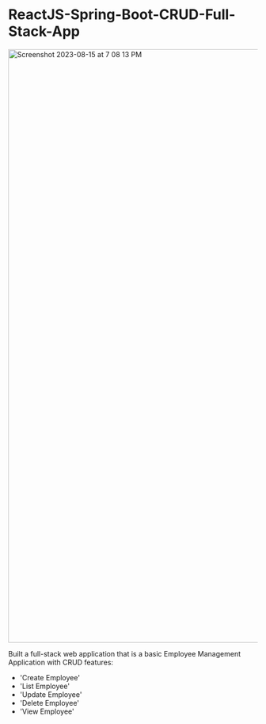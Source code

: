# ReactJS-Spring-Boot-CRUD-Full-Stack-App 

<img width="1196" alt="Screenshot 2023-08-15 at 7 08 13 PM" src="https://github.com/Harsanjam/ReactJS-Spring-Boot-CRUD-Full-Stack-App/assets/56749102/d47b7e87-e05c-407b-94e6-a2eb60438a1a">

Built a full-stack web application that is a basic Employee Management Application with CRUD features:

- 'Create Employee'
- 'List Employee'
- 'Update Employee'
- 'Delete Employee'
- 'View Employee'

